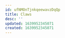 ```yaml
---
id: ufNMOnTjnkqeewavzDqQp
title: Claws
desc: ''
updated: 1639952345071
created: 1639952345071
---
```




